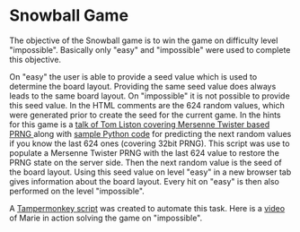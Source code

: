# Snowball Game
The objective of the Snowball game is to win the game on difficulty level "impossible".
Basically only "easy" and "impossible" were used to complete this objective.

On "easy" the user is able to provide a seed value which is used to determine the board layout. Providing the same seed value does always leads to the same board layout.
On "impossible" it is not possible to provide this seed value. In the HTML comments are the 624 random values, which were generated prior to create the seed for the current game.
In the hints for this game is a [talk of Tom Liston covering Mersenne Twister based PRNG ](https://www.youtube.com/watch?v=Jo5Nlbqd-Vg) along with [sample Python code](https://github.com/tliston/mt19937) for predicting the next random values if you know the last 624 ones (covering 32bit PRNG).
This script was use to populate a Mersenne Twister PRNG with the last 624 value to restore the PRNG state on the server side.
Then the next random value is the seed of the board layout.
Using this seed value on level "easy" in a new browser tab gives information about the board layout. Every hit on "easy" is then also performed on the level "impossible".

A [Tampermonkey script](https://github.com/joergschwarzwaelder/hhc2020/blob/master/Additional/snowball.tampermonkey) was created to automate this task.
Here is a [video](https://github.com/joergschwarzwaelder/hhc2020/blob/master/Additional/Holiday%20Hack%20Challenge%202020%20-%20Snowball%20-%20Marie.webm) of Marie in action solving the game on "impossible".
<!--stackedit_data:
eyJoaXN0b3J5IjpbMjg2MjkxMzU3LC0yMDE3MzE4MjY5LDczMD
k5ODExNl19
-->